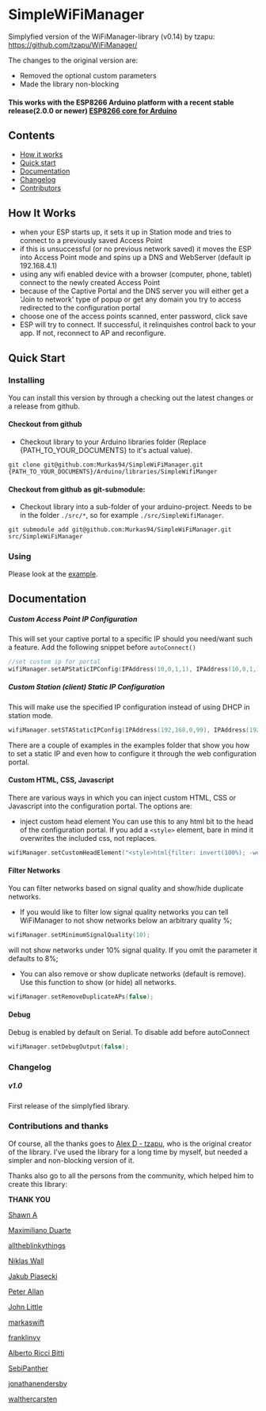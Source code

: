 # SimpleWiFiManager

Simplyfied version of the WiFiManager-library (v0.14) by tzapu: https://github.com/tzapu/WiFiManager/

The changes to the original version are:
 - Removed the optional custom parameters
 - Made the library non-blocking


#### This works with the ESP8266 Arduino platform with a recent stable release(2.0.0 or newer) [ESP8266 core for Arduino](https://github.com/esp8266/Arduino)

## Contents
 - [How it works](#how-it-works)
 - [Quick start](#quick-start)
 - [Documentation](#documentation)
 - [Changelog](#changelog)
 - [Contributors](#contributions-and-thanks)


## How It Works
- when your ESP starts up, it sets it up in Station mode and tries to connect to a previously saved Access Point
- if this is unsuccessful (or no previous network saved) it moves the ESP into Access Point mode and spins up a DNS and WebServer (default ip 192.168.4.1)
- using any wifi enabled device with a browser (computer, phone, tablet) connect to the newly created Access Point
- because of the Captive Portal and the DNS server you will either get a 'Join to network' type of popup or get any domain you try to access redirected to the configuration portal
- choose one of the access points scanned, enter password, click save
- ESP will try to connect. If successful, it relinquishes control back to your app. If not, reconnect to AP and reconfigure.

## Quick Start

### Installing
You can install this version by through a checking out the latest changes or a release from github.

####  Checkout from github
- Checkout library to your Arduino libraries folder (Replace {PATH_TO_YOUR_DOCUMENTS} to it's actual value).

```
git clone git@github.com:Murkas94/SimpleWiFiManager.git {PATH_TO_YOUR_DOCUMENTS}/Arduino/libraries/SimpleWifiManger
```

#### Checkout from github as git-submodule:
- Checkout library into a sub-folder of your arduino-project. Needs to be in the folder ```./src/*```, so for example ```./src/SimpleWifiManager```.

```
git submodule add git@github.com:Murkas94/SimpleWiFiManager.git src/SimpleWiFiManager
```

### Using
Please look at the [example](./examples/AutoConnect/AutoConnect.ino).

## Documentation

##### Custom Access Point IP Configuration
This will set your captive portal to a specific IP should you need/want such a feature. Add the following snippet before `autoConnect()`
```cpp
//set custom ip for portal
wifiManager.setAPStaticIPConfig(IPAddress(10,0,1,1), IPAddress(10,0,1,1), IPAddress(255,255,255,0));
```

##### Custom Station (client) Static IP Configuration
This will make use the specified IP configuration instead of using DHCP in station mode.
```cpp
wifiManager.setSTAStaticIPConfig(IPAddress(192,168,0,99), IPAddress(192,168,0,1), IPAddress(255,255,255,0));
```
There are a couple of examples in the examples folder that show you how to set a static IP and even how to configure it through the web configuration portal.

#### Custom HTML, CSS, Javascript
There are various ways in which you can inject custom HTML, CSS or Javascript into the configuration portal.
The options are:
- inject custom head element
You can use this to any html bit to the head of the configuration portal. If you add a `<style>` element, bare in mind it overwrites the included css, not replaces.
```cpp
wifiManager.setCustomHeadElement("<style>html{filter: invert(100%); -webkit-filter: invert(100%);}</style>");
```

#### Filter Networks
You can filter networks based on signal quality and show/hide duplicate networks.

- If you would like to filter low signal quality networks you can tell WiFiManager to not show networks below an arbitrary quality %;
```cpp
wifiManager.setMinimumSignalQuality(10);
```
will not show networks under 10% signal quality. If you omit the parameter it defaults to 8%;

- You can also remove or show duplicate networks (default is remove).
Use this function to show (or hide) all networks.
```cpp
wifiManager.setRemoveDuplicateAPs(false);
```

#### Debug
Debug is enabled by default on Serial. To disable add before autoConnect
```cpp
wifiManager.setDebugOutput(false);
```

### Changelog

##### v1.0
First release of the simplyfied library.

### Contributions and thanks
Of course, all the thanks goes to [Alex D - tzapu](https://github.com/tzapu/), who is the original creator of the library. I've used the library for a long time by myself, but needed a simpler and non-blocking version of it.

Thanks also go to all the persons from the community, which helped him to create this library:

__THANK YOU__

[Shawn A](https://github.com/tablatronix)

[Maximiliano Duarte](https://github.com/domonetic)

[alltheblinkythings](https://github.com/alltheblinkythings)

[Niklas Wall](https://github.com/niklaswall)

[Jakub Piasecki](https://github.com/zaporylie)

[Peter Allan](https://github.com/alwynallan)

[John Little](https://github.com/j0hnlittle)

[markaswift](https://github.com/markaswift)

[franklinvv](https://github.com/franklinvv)

[Alberto Ricci Bitti](https://github.com/riccibitti)

[SebiPanther](https://github.com/SebiPanther)

[jonathanendersby](https://github.com/jonathanendersby)

[walthercarsten](https://github.com/walthercarsten)